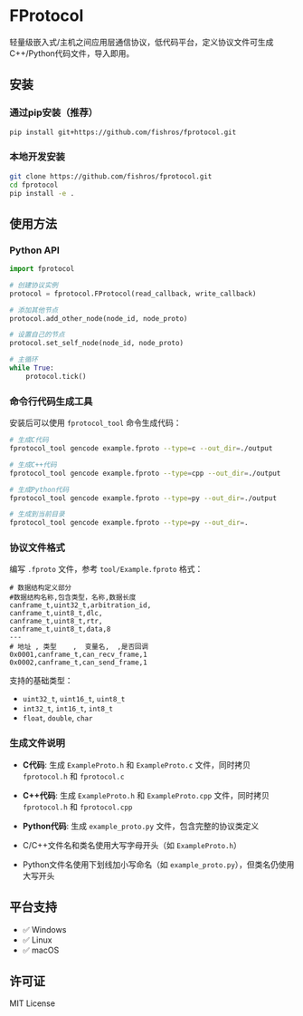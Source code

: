# FProtocol 

轻量级嵌入式/主机之间应用层通信协议，低代码平台，定义协议文件可生成C++/Python代码文件，导入即用。

## 安装

### 通过pip安装（推荐）

```bash
pip install git+https://github.com/fishros/fprotocol.git
```

### 本地开发安装

```bash
git clone https://github.com/fishros/fprotocol.git
cd fprotocol
pip install -e .
```

## 使用方法

### Python API

```python
import fprotocol

# 创建协议实例
protocol = fprotocol.FProtocol(read_callback, write_callback)

# 添加其他节点
protocol.add_other_node(node_id, node_proto)

# 设置自己的节点
protocol.set_self_node(node_id, node_proto)

# 主循环
while True:
    protocol.tick()
```

### 命令行代码生成工具

安装后可以使用 `fprotocol_tool` 命令生成代码：

```bash
# 生成C代码
fprotocol_tool gencode example.fproto --type=c --out_dir=./output

# 生成C++代码
fprotocol_tool gencode example.fproto --type=cpp --out_dir=./output

# 生成Python代码  
fprotocol_tool gencode example.fproto --type=py --out_dir=./output

# 生成到当前目录
fprotocol_tool gencode example.fproto --type=py --out_dir=.
```

### 协议文件格式

编写 `.fproto` 文件，参考 `tool/Example.fproto` 格式：

```
# 数据结构定义部分
#数据结构名称,包含类型，名称,数据长度
canframe_t,uint32_t,arbitration_id,
canframe_t,uint8_t,dlc,
canframe_t,uint8_t,rtr,
canframe_t,uint8_t,data,8
---
# 地址 , 类型    ,  变量名,  ,是否回调
0x0001,canframe_t,can_recv_frame,1
0x0002,canframe_t,can_send_frame,1
```

支持的基础类型：
- `uint32_t`, `uint16_t`, `uint8_t`
- `int32_t`, `int16_t`, `int8_t` 
- `float`, `double`, `char`

### 生成文件说明

- **C代码**: 生成 `ExampleProto.h` 和 `ExampleProto.c` 文件，同时拷贝 `fprotocol.h` 和 `fprotocol.c`
- **C++代码**: 生成 `ExampleProto.h` 和 `ExampleProto.cpp` 文件，同时拷贝 `fprotocol.h` 和 `fprotocol.cpp`
- **Python代码**: 生成 `example_proto.py` 文件，包含完整的协议类定义

- C/C++文件名和类名使用大写字母开头（如 `ExampleProto.h`）
- Python文件名使用下划线加小写命名（如 `example_proto.py`），但类名仍使用大写开头

## 平台支持

- ✅ Windows
- ✅ Linux
- ✅ macOS

## 许可证

MIT License
